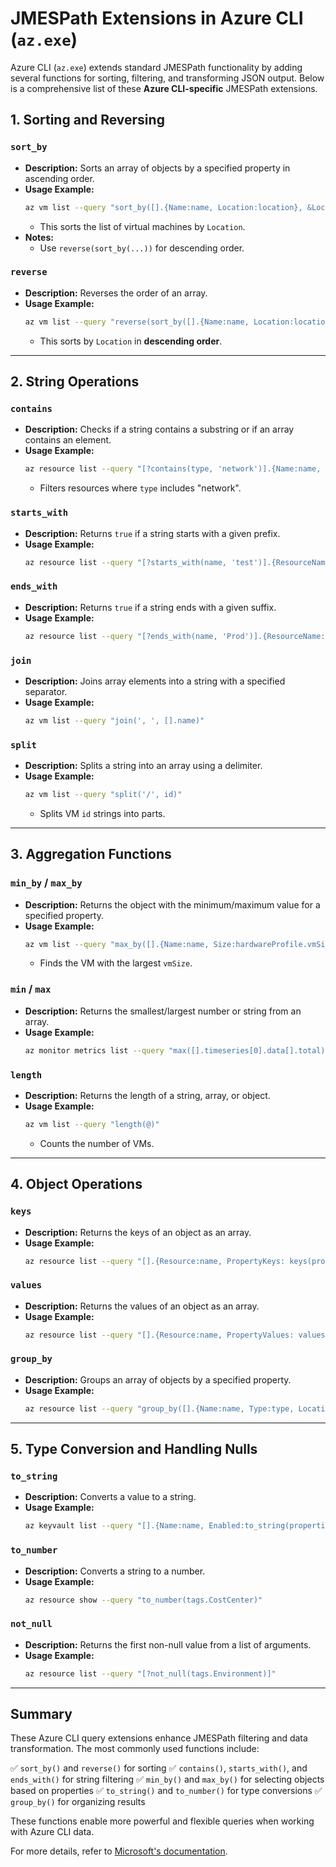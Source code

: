 # JMESPath Extensions in Azure CLI (`az.exe`)

Azure CLI (`az.exe`) extends standard JMESPath functionality by adding several functions for sorting, filtering, and transforming JSON output. Below is a comprehensive list of these **Azure CLI-specific** JMESPath extensions.

## **1. Sorting and Reversing**

### `sort_by`
- **Description:** Sorts an array of objects by a specified property in ascending order.
- **Usage Example:**
  ```bash
  az vm list --query "sort_by([].{Name:name, Location:location}, &Location)" -o table
  ```
  - This sorts the list of virtual machines by `Location`.
- **Notes:**
  - Use `reverse(sort_by(...))` for descending order.

### `reverse`
- **Description:** Reverses the order of an array.
- **Usage Example:**
  ```bash
  az vm list --query "reverse(sort_by([].{Name:name, Location:location}, &Location))" -o table
  ```
  - This sorts by `Location` in **descending order**.

---

## **2. String Operations**

### `contains`
- **Description:** Checks if a string contains a substring or if an array contains an element.
- **Usage Example:**
  ```bash
  az resource list --query "[?contains(type, 'network')].{Name:name, Type:type}"
  ```
  - Filters resources where `type` includes "network".

### `starts_with`
- **Description:** Returns `true` if a string starts with a given prefix.
- **Usage Example:**
  ```bash
  az resource list --query "[?starts_with(name, 'test')].{ResourceName:name}"
  ```

### `ends_with`
- **Description:** Returns `true` if a string ends with a given suffix.
- **Usage Example:**
  ```bash
  az resource list --query "[?ends_with(name, 'Prod')].{ResourceName:name}"
  ```

### `join`
- **Description:** Joins array elements into a string with a specified separator.
- **Usage Example:**
  ```bash
  az vm list --query "join(', ', [].name)"
  ```

### `split`
- **Description:** Splits a string into an array using a delimiter.
- **Usage Example:**
  ```bash
  az vm list --query "split('/', id)"
  ```
  - Splits VM `id` strings into parts.

---

## **3. Aggregation Functions**

### `min_by` / `max_by`
- **Description:** Returns the object with the minimum/maximum value for a specified property.
- **Usage Example:**
  ```bash
  az vm list --query "max_by([].{Name:name, Size:hardwareProfile.vmSize}, &Size)"
  ```
  - Finds the VM with the largest `vmSize`.

### `min` / `max`
- **Description:** Returns the smallest/largest number or string from an array.
- **Usage Example:**
  ```bash
  az monitor metrics list --query "max([].timeseries[0].data[].total)"
  ```

### `length`
- **Description:** Returns the length of a string, array, or object.
- **Usage Example:**
  ```bash
  az vm list --query "length(@)"
  ```
  - Counts the number of VMs.

---

## **4. Object Operations**

### `keys`
- **Description:** Returns the keys of an object as an array.
- **Usage Example:**
  ```bash
  az resource list --query "[].{Resource:name, PropertyKeys: keys(properties)}"
  ```

### `values`
- **Description:** Returns the values of an object as an array.
- **Usage Example:**
  ```bash
  az resource list --query "[].{Resource:name, PropertyValues: values(properties)}"
  ```

### `group_by`
- **Description:** Groups an array of objects by a specified property.
- **Usage Example:**
  ```bash
  az resource list --query "group_by([].{Name:name, Type:type, Location:location}, &Location)"
  ```

---

## **5. Type Conversion and Handling Nulls**

### `to_string`
- **Description:** Converts a value to a string.
- **Usage Example:**
  ```bash
  az keyvault list --query "[].{Name:name, Enabled:to_string(properties.enablePurgeProtection)}"
  ```

### `to_number`
- **Description:** Converts a string to a number.
- **Usage Example:**
  ```bash
  az resource show --query "to_number(tags.CostCenter)"
  ```

### `not_null`
- **Description:** Returns the first non-null value from a list of arguments.
- **Usage Example:**
  ```bash
  az resource list --query "[?not_null(tags.Environment)]"
  ```

---

## **Summary**
These Azure CLI query extensions enhance JMESPath filtering and data transformation. The most commonly used functions include:

✅ `sort_by()` and `reverse()` for sorting
✅ `contains()`, `starts_with()`, and `ends_with()` for string filtering
✅ `min_by()` and `max_by()` for selecting objects based on properties
✅ `to_string()` and `to_number()` for type conversions
✅ `group_by()` for organizing results

These functions enable more powerful and flexible queries when working with Azure CLI data.

For more details, refer to [Microsoft's documentation](https://learn.microsoft.com/en-us/cli/azure/query-azure-cli?tabs=cli).

